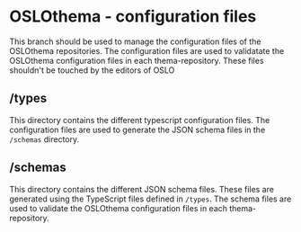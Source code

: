 # OSLOthema - configuration files

This branch should be used to manage the configuration files of the OSLOthema repositories. The configuration files are used to validatate the OSLOthema configuration files in each thema-repository. These files shouldn't be touched by the editors of OSLO

## /types

This directory contains the different typescript configuration files. The configuration files are used to generate the JSON schema files in the `/schemas` directory.

## /schemas

This directory contains the different JSON schema files. These files are generated using the TypeScript files defined in `/types`. The schema files are used to validate the OSLOthema configuration files in each thema-repository.
